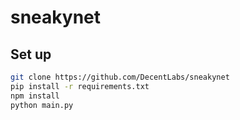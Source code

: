 # sneakynet


## Set up

```sh
git clone https://github.com/DecentLabs/sneakynet
pip install -r requirements.txt
npm install
python main.py
```
